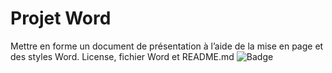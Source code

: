 # Projet Word
Mettre en forme un document de présentation à l’aide de la mise en page et des styles Word.
License, fichier Word et README.md
![Badge](https://img.shields.io/badge/Projet%20Word-%C3%80%20r%C3%A9aliser-critical)
